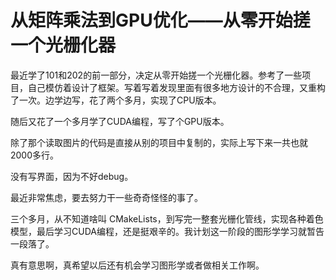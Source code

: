 # 从矩阵乘法到GPU优化——从零开始搓一个光栅化器

最近学了101和202的前一部分，决定从零开始搓一个光栅化器。参考了一些项目，自己模仿着设计了框架。写着写着发现里面有很多地方设计的不合理，又重构了一次。边学边写，花了两个多月，实现了CPU版本。

随后又花了一个多月学了CUDA编程，写了个GPU版本。

除了那个读取图片的代码是直接从别的项目中复制的，实际上写下来一共也就2000多行。

没有写界面，因为不好debug。

最近非常焦虑，要去努力干一些奇奇怪怪的事了。

三个多月，从不知道啥叫 CMakeLists，到写完一整套光栅化管线，实现各种着色模型，最后学习CUDA编程，还是挺艰辛的。我计划这一阶段的图形学学习就暂告一段落了。

真有意思啊，真希望以后还有机会学习图形学或者做相关工作啊。